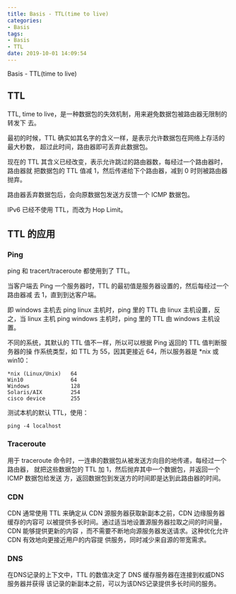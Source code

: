 ```yaml
---
title: Basis - TTL(time to live)
categories:
- Basis
tags:
- Basis
- TTL
date: 2019-10-01 14:09:54
---
```


Basis - TTL(time to live)

<!--more-->

## TTL

TTL, time to live，是一种数据包的失效机制，用来避免数据包被路由器无限制的转发下
去。

最初的时候，TTL 确实如其名字的含义一样，是表示允许数据包在网络上存活的最大秒数，
超过此时间，路由器即可丢弃此数据包。

现在的 TTL 其含义已经改变，表示允许跳过的路由器数，每经过一个路由器时，路由器就
把数据包的 TTL 值减 1，然后传递给下个路由器，减到 0 时则被路由器抛弃。

路由器丢弃数据包后，会向原数据包发送方反馈一个 ICMP 数据包。

IPv6 已经不使用 TTL，而改为 Hop Limit。

## TTL 的应用

### Ping

ping 和 tracert/traceroute 都使用到了 TTL。

当客户端去 Ping 一个服务器时，TTL 的最初值是服务器设置的，然后每经过一个路由器减
去 1，直到到达客户端。

即 windows 主机去 ping linux 主机时，ping 里的 TTL 由 linux 主机设置，反之，当
linux 主机 ping windows 主机时，ping 里的 TTL 由 windows 主机设置。

不同的系统，其默认的 TTL 值不一样，所以可以根据 Ping 返回的 TTL 值判断服务器的操
作系统类型，如 TTL 为 55，因其更接近 64，所以服务器是 *nix 或 win10：

    *nix (Linux/Unix)	64
    Win10               64
    Windows	            128
    Solaris/AIX	        254
    cisco device        255

测试本机的默认 TTL，使用：
```
ping -4 localhost
```

### Traceroute

用于 traceroute 命令时，一连串的数据包从被发送方向目的地传递，每经过一个路由器，
就把这些数据包的 TTL 加 1，然后抛弃其中一个数据包，并返回一个 ICMP 数据包给发送
方，返回数据包到发送方的时间即是达到此路由器的时间。

### CDN

CDN 通常使用 TTL 来确定从 CDN 源服务器获取新副本之前，CDN 边缘服务器缓存的内容可
以被提供多长时间。通过适当地设置源服务器拉取之间的时间量，CDN 能够提供更新的内容
，而不需要不断地向源服务器发送请求。这种优化允许 CDN 有效地向更接近用户的内容提
供服务，同时减少来自源的带宽需求。

### DNS

在DNS记录的上下文中，TTL 的数值决定了 DNS 缓存服务器在连接到权威DNS服务器并获得
该记录的新副本之前，可以为该DNS记录提供多长时间的服务。
